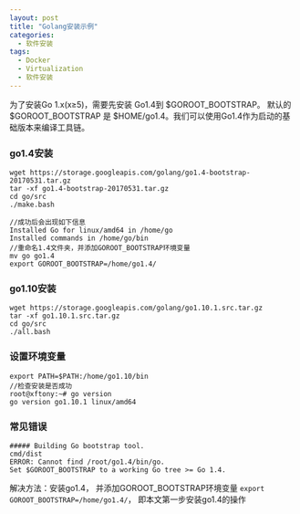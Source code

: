 ```yaml
---
layout: post
title: "Golang安装示例"
categories:
  - 软件安装
tags:
  - Docker
  - Virtualization
  - 软件安装
---
```


为了安装Go 1.x(x≥5)，需要先安装 Go1.4到 $GOROOT_BOOTSTRAP。 默认的 $GOROOT_BOOTSTRAP 是 $HOME/go1.4。我们可以使用Go1.4作为启动的基础版本来编译工具链。    
### go1.4安装
 
	wget https://storage.googleapis.com/golang/go1.4-bootstrap-20170531.tar.gz
	tar -xf go1.4-bootstrap-20170531.tar.gz  
	cd go/src  
	./make.bash  
  
	//成功后会出现如下信息  
	Installed Go for linux/amd64 in /home/go  
	Installed commands in /home/go/bin  
    //重命名1.4文件夹，并添加GOROOT_BOOTSTRAP环境变量
	mv go go1.4  
	export GOROOT_BOOTSTRAP=/home/go1.4/
### go1.10安装  

	wget https://storage.googleapis.com/golang/go1.10.1.src.tar.gz  
	tar -xf go1.10.1.src.tar.gz  
	cd go/src  
	./all.bash  

### 设置环境变量
    
	export PATH=$PATH:/home/go1.10/bin   
    //检查安装是否成功
	root@xftony:~# go version
	go version go1.10.1 linux/amd64

### 常见错误   

	##### Building Go bootstrap tool.
	cmd/dist
	ERROR: Cannot find /root/go1.4/bin/go.
	Set $GOROOT_BOOTSTRAP to a working Go tree >= Go 1.4.
解决方法：安装go1.4， 并添加GOROOT_BOOTSTRAP环境变量 `export GOROOT_BOOTSTRAP=/home/go1.4/`， 即本文第一步安装go1.4的操作